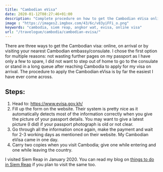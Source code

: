 ```yaml
---
title: "Cambodian eVisa"
date: 2020-01-12T08:27:46+01:00
description: "Complete procedure on how to get the Cambodian eVisa online."
image : "https://images2.imgbox.com/43/6c/v83yiFFi_o.png"
keywords: "cambodia, siem reap, angkor wat, evisa, online visa"
url: "/travelogue/cambodia/cambodian-evisa/"
---
```


There are three ways to get the Cambodian visa: online, on arrival or by visiting your nearest Cambodian embassy/consulate. I chose the first option for multiple reasons: not wasting further pages on my passport as I have only a few to spare, I did not want to step out of home to go to the consulate or stand in a long queue after reaching Cambodia to apply for my visa on arrival. The procedure to apply the Cambodian eVisa is by far the easiest I have ever come across.

## Steps:

1. Head to: <a href = "https://www.evisa.gov.kh/" target = "_blank">https://www.evisa.gov.kh/</a><br>
2. Fill up the form on the website. Their system is pretty nice as it automatically detects most of the information correctly when you give the picture of your passport details. You may want to give a latest picture (I did) if your passport photograph is old or not clear.
3. Go through all the information once again, make the payment and wait for 2-3 working days as mentioned on their website. My Cambodian eVisa came in one day.
4. Carry two copies when you visit Cambodia; give one while entering and one while leaving the country.

I visited Siem Reap in January 2020. You can read my blog on <a href = "https://www.ankuroh.com/travelogue/cambodia/things-to-do-in-siem-reap-cambodia/" target = "_blank">things to do in Siem Reap</a> if you plan to visit the same too.
